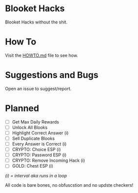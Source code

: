 # Blooket Hacks
Blooket Hacks without the shit.

# How To
Visit the [HOWTO.md](https://github.com/callmehSpear/blooket/blob/main/HOWTO.md) file to see how.

# Suggestions and Bugs
Open an issue to suggest/report.

# Planned
- [ ] Get Max Daily Rewards
- [ ] Unlock All Blooks
- [ ] Highlight Correct Answer (i)
- [ ] Sell Duplicate Blooks
- [ ] Every Answer is Correct (i)
- [ ] CRYPTO: Choice ESP (i)
- [ ] CRYPTO: Password ESP (i)
- [ ] CRYPTO: Remove Incoming Hack (i)
- [ ] GOLD: Chest ESP (i)

*(i) = interval aka runs in a loop*

All code is bare bones, no obfuscstion and no updste checkers!
